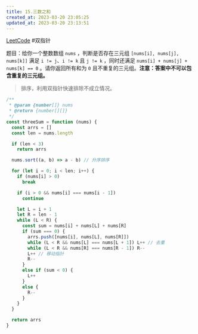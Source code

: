 ```yaml
---
title: 15.三数之和
created_at: 2023-03-20 23:05:25
updated_at: 2023-03-20 23:13:51
---
```

[LeetCode](https://leetcode.cn/problems/3sum/) #双指针

题目：给你一个整数数组 `nums` ，判断是否存在三元组 `[nums[i], nums[j], nums[k]]` 满足 `i != j`、`i != k` 且 `j != k` ，同时还满足 `nums[i] + nums[j] + nums[k] == 0` 。请你返回所有和为 `0` 且不重复的三元组。**注意：答案中不可以包含重复的三元组。**

> 排序，利用双指针快速排除不成立情况。

```js
/**
 * @param {number[]} nums
 * @return {number[][]}
 */
const threeSum = function (nums) {
  const arrs = []
  const len = nums.length

  if (len < 3)
    return arrs

  nums.sort((a, b) => a - b) // 升序排序

  for (let i = 0; i < len; i++) {
    if (nums[i] > 0)
      break

    if (i > 0 && nums[i] === nums[i - 1])
      continue

    let L = i + 1
    let R = len - 1
    while (L < R) {
      const sum = nums[i] + nums[L] + nums[R]
      if (sum === 0) {
        arrs.push([nums[i], nums[L], nums[R]])
        while (L < R && nums[L] === nums[L + 1]) L++ // 去重
        while (L < R && nums[R] === nums[R - 1]) R--
        L++ // 移动指针
        R--
      }
      else if (sum < 0) {
        L++
      }
      else {
        R--
      }
    }
  }

  return arrs
}
```
